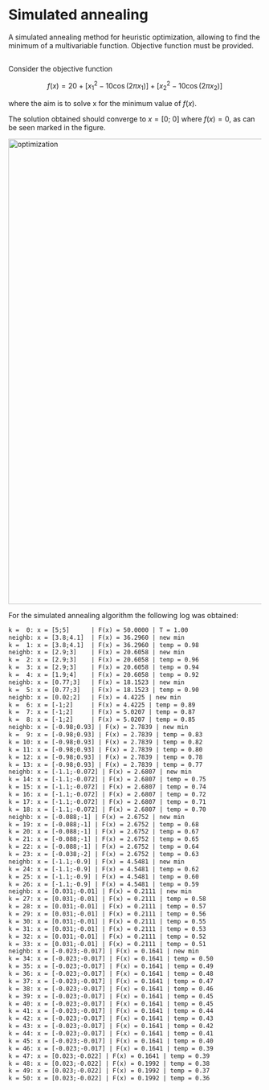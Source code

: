 # Simulated annealing

A simulated annealing method for heuristic optimization, allowing to find the minimum of a multivariable function. Objective function must be provided.

##

Consider the objective function

$$
f(x) = 20 +[x_1^2 -10\cos(2\pi x_1)] +[x_2^2 -10\cos(2\pi x_2)]
$$

where the aim is to solve x for the minimum value of $f(x)$.

The solution obtained should converge to $x = [0;\ 0]$ where $f(x) = 0$, as can be seen marked in the figure.

<img width="1920" height="926" alt="optimization" src="https://github.com/user-attachments/assets/da399833-4494-4f78-ac8e-dda63bc84b71"/>

For the simulated annealing algorithm the following log was obtained:
```txt
k =  0: x = [5;5]      | F(x) = 50.0000 | T = 1.00
neighb: x = [3.8;4.1]  | F(x) = 36.2960 | new min
k =  1: x = [3.8;4.1]  | F(x) = 36.2960 | temp = 0.98
neighb: x = [2.9;3]    | F(x) = 20.6058 | new min
k =  2: x = [2.9;3]    | F(x) = 20.6058 | temp = 0.96
k =  3: x = [2.9;3]    | F(x) = 20.6058 | temp = 0.94
k =  4: x = [1.9;4]    | F(x) = 20.6058 | temp = 0.92
neighb: x = [0.77;3]   | F(x) = 18.1523 | new min
k =  5: x = [0.77;3]   | F(x) = 18.1523 | temp = 0.90
neighb: x = [0.02;2]   | F(x) = 4.4225 | new min
k =  6: x = [-1;2]     | F(x) = 4.4225 | temp = 0.89
k =  7: x = [-1;2]     | F(x) = 5.0207 | temp = 0.87
k =  8: x = [-1;2]     | F(x) = 5.0207 | temp = 0.85
neighb: x = [-0.98;0.93] | F(x) = 2.7839 | new min
k =  9: x = [-0.98;0.93] | F(x) = 2.7839 | temp = 0.83
k = 10: x = [-0.98;0.93] | F(x) = 2.7839 | temp = 0.82
k = 11: x = [-0.98;0.93] | F(x) = 2.7839 | temp = 0.80
k = 12: x = [-0.98;0.93] | F(x) = 2.7839 | temp = 0.78
k = 13: x = [-0.98;0.93] | F(x) = 2.7839 | temp = 0.77
neighb: x = [-1.1;-0.072] | F(x) = 2.6807 | new min
k = 14: x = [-1.1;-0.072] | F(x) = 2.6807 | temp = 0.75
k = 15: x = [-1.1;-0.072] | F(x) = 2.6807 | temp = 0.74
k = 16: x = [-1.1;-0.072] | F(x) = 2.6807 | temp = 0.72
k = 17: x = [-1.1;-0.072] | F(x) = 2.6807 | temp = 0.71
k = 18: x = [-1.1;-0.072] | F(x) = 2.6807 | temp = 0.70
neighb: x = [-0.088;-1] | F(x) = 2.6752 | new min
k = 19: x = [-0.088;-1] | F(x) = 2.6752 | temp = 0.68
k = 20: x = [-0.088;-1] | F(x) = 2.6752 | temp = 0.67
k = 21: x = [-0.088;-1] | F(x) = 2.6752 | temp = 0.65
k = 22: x = [-0.088;-1] | F(x) = 2.6752 | temp = 0.64
k = 23: x = [-0.038;-2] | F(x) = 2.6752 | temp = 0.63
neighb: x = [-1.1;-0.9] | F(x) = 4.5481 | new min
k = 24: x = [-1.1;-0.9] | F(x) = 4.5481 | temp = 0.62
k = 25: x = [-1.1;-0.9] | F(x) = 4.5481 | temp = 0.60
k = 26: x = [-1.1;-0.9] | F(x) = 4.5481 | temp = 0.59
neighb: x = [0.031;-0.01] | F(x) = 0.2111 | new min
k = 27: x = [0.031;-0.01] | F(x) = 0.2111 | temp = 0.58
k = 28: x = [0.031;-0.01] | F(x) = 0.2111 | temp = 0.57
k = 29: x = [0.031;-0.01] | F(x) = 0.2111 | temp = 0.56
k = 30: x = [0.031;-0.01] | F(x) = 0.2111 | temp = 0.55
k = 31: x = [0.031;-0.01] | F(x) = 0.2111 | temp = 0.53
k = 32: x = [0.031;-0.01] | F(x) = 0.2111 | temp = 0.52
k = 33: x = [0.031;-0.01] | F(x) = 0.2111 | temp = 0.51
neighb: x = [-0.023;-0.017] | F(x) = 0.1641 | new min
k = 34: x = [-0.023;-0.017] | F(x) = 0.1641 | temp = 0.50
k = 35: x = [-0.023;-0.017] | F(x) = 0.1641 | temp = 0.49
k = 36: x = [-0.023;-0.017] | F(x) = 0.1641 | temp = 0.48
k = 37: x = [-0.023;-0.017] | F(x) = 0.1641 | temp = 0.47
k = 38: x = [-0.023;-0.017] | F(x) = 0.1641 | temp = 0.46
k = 39: x = [-0.023;-0.017] | F(x) = 0.1641 | temp = 0.45
k = 40: x = [-0.023;-0.017] | F(x) = 0.1641 | temp = 0.45
k = 41: x = [-0.023;-0.017] | F(x) = 0.1641 | temp = 0.44
k = 42: x = [-0.023;-0.017] | F(x) = 0.1641 | temp = 0.43
k = 43: x = [-0.023;-0.017] | F(x) = 0.1641 | temp = 0.42
k = 44: x = [-0.023;-0.017] | F(x) = 0.1641 | temp = 0.41
k = 45: x = [-0.023;-0.017] | F(x) = 0.1641 | temp = 0.40
k = 46: x = [-0.023;-0.017] | F(x) = 0.1641 | temp = 0.39
k = 47: x = [0.023;-0.022] | F(x) = 0.1641 | temp = 0.39
k = 48: x = [0.023;-0.022] | F(x) = 0.1992 | temp = 0.38
k = 49: x = [0.023;-0.022] | F(x) = 0.1992 | temp = 0.37
k = 50: x = [0.023;-0.022] | F(x) = 0.1992 | temp = 0.36
```
